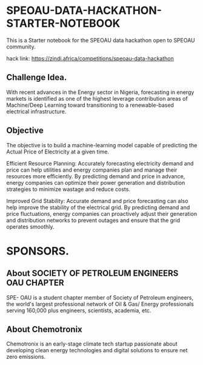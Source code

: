 # SPEOAU-DATA-HACKATHON-STARTER-NOTEBOOK

This is a Starter notebook  for the SPEOAU data hackathon open to SPEOAU community.

hack link: https://zindi.africa/competitions/speoau-data-hackathon

## Challenge Idea.

With recent advances in the Energy sector in Nigeria, forecasting in energy markets is identified as one of the highest leverage contribution areas of Machine/Deep Learning toward transitioning to a renewable-based electrical infrastructure.

## Objective
The objective is to build a machine-learning model capable of predicting the Actual Price of Electricity at a given time.

Efficient Resource Planning: Accurately forecasting electricity demand and price can help utilities and energy companies plan and manage their resources more efficiently. By predicting demand and price in advance, energy companies can optimize their power generation and distribution strategies to minimize wastage and reduce costs.

Improved Grid Stability: Accurate demand and price forecasting can also help improve the stability of the electrical grid. By predicting demand and price fluctuations, energy companies can proactively adjust their generation and distribution networks to prevent outages and ensure that the grid operates smoothly.

# SPONSORS.

## About SOCIETY OF PETROLEUM ENGINEERS OAU CHAPTER

SPE- OAU is a student chapter member of Society of Petroleum engineers, the world's largest professional network of Oil & Gas/ Energy professionals serving 160,000 plus engineers, scientists, academia, etc.

## About Chemotronix

Chemotronix is an early-stage climate tech startup passionate about developing clean energy technologies and digital solutions to ensure net zero emissions.